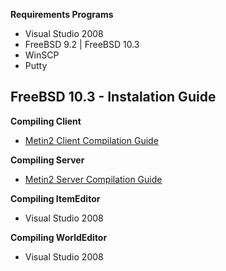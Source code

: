 **Requirements Programs**
- Visual Studio 2008
- FreeBSD 9.2 | FreeBSD 10.3
- WinSCP
- Putty

**FreeBSD 10.3 - Instalation Guide**
- 

**Compiling Client**
- [Metin2 Client Compilation Guide](https://github.com/EclipseShade/Metin2-Source/wiki/Compiling-Client-Binary)

**Compiling Server**
- [Metin2 Server Compilation Guide](https://github.com/EclipseShade/Metin2-Source/wiki/Compiling-Server)

**Compiling ItemEditor**
- Visual Studio 2008

**Compiling WorldEditor**
- Visual Studio 2008
